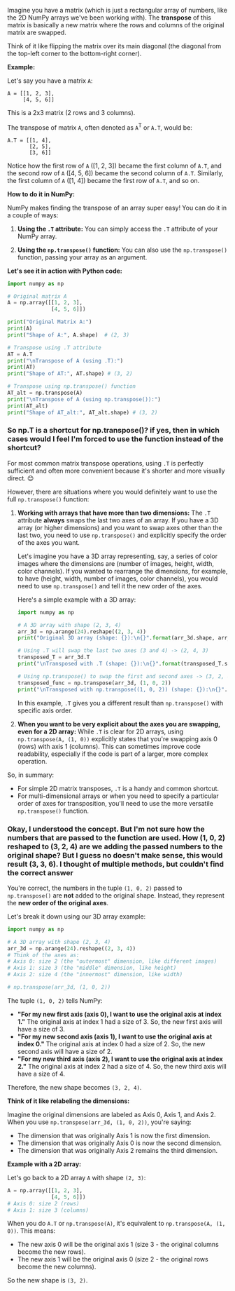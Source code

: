Imagine you have a matrix (which is just a rectangular array of numbers, like the 2D NumPy arrays we've been working with). The **transpose** of this matrix is basically a new matrix where the rows and columns of the original matrix are swapped.

Think of it like flipping the matrix over its main diagonal (the diagonal from the top-left corner to the bottom-right corner).

**Example:**

Let's say you have a matrix `A`:

```
A = [[1, 2, 3],
     [4, 5, 6]]
```

This is a 2x3 matrix (2 rows and 3 columns).

The transpose of matrix `A`, often denoted as `A`<sup>T</sup> or `A.T`, would be:

```
A.T = [[1, 4],
       [2, 5],
       [3, 6]]
```

Notice how the first row of `A` ([1, 2, 3]) became the first column of `A.T`, and the second row of `A` ([4, 5, 6]) became the second column of `A.T`. Similarly, the first column of `A` ([1, 4]) became the first row of `A.T`, and so on.

**How to do it in NumPy:**

NumPy makes finding the transpose of an array super easy! You can do it in a couple of ways:

1. **Using the `.T` attribute:** You can simply access the `.T` attribute of your NumPy array.
    
2. **Using the `np.transpose()` function:** You can also use the `np.transpose()` function, passing your array as an argument.
    

**Let's see it in action with Python code:**

```Python
import numpy as np

# Original matrix A
A = np.array([[1, 2, 3],
              [4, 5, 6]])

print("Original Matrix A:")
print(A)
print("Shape of A:", A.shape)  # (2, 3)

# Transpose using .T attribute
AT = A.T
print("\nTranspose of A (using .T):")
print(AT)
print("Shape of AT:", AT.shape) # (3, 2)

# Transpose using np.transpose() function
AT_alt = np.transpose(A)
print("\nTranspose of A (using np.transpose()):")
print(AT_alt)
print("Shape of AT_alt:", AT_alt.shape) # (3, 2)
```

### So np.T is a shortcut for np.transpose()? if yes, then in which cases would I feel I'm forced to use the function instead of the shortcut?

For most common matrix transpose operations, using `.T` is perfectly sufficient and often more convenient because it's shorter and more visually direct. 😊

However, there are situations where you would definitely want to use the full `np.transpose()` function:

1. **Working with arrays that have more than two dimensions:** The `.T` attribute **always** swaps the last two axes of an array. If you have a 3D array (or higher dimensions) and you want to swap axes other than the last two, you need to use `np.transpose()` and explicitly specify the order of the axes you want.
    
    Let's imagine you have a 3D array representing, say, a series of color images where the dimensions are (number of images, height, width, color channels). If you wanted to rearrange the dimensions, for example, to have (height, width, number of images, color channels), you would need to use `np.transpose()` and tell it the new order of the axes.
    
    Here's a simple example with a 3D array:
	```python
	import numpy as np
	
	# A 3D array with shape (2, 3, 4)
	arr_3d = np.arange(24).reshape((2, 3, 4))
	print("Original 3D array (shape: {}):\n{}".format(arr_3d.shape, arr_3d))
	
	# Using .T will swap the last two axes (3 and 4) -> (2, 4, 3)
	transposed_T = arr_3d.T
	print("\nTransposed with .T (shape: {}):\n{}".format(transposed_T.shape, transposed_T))
	
	# Using np.transpose() to swap the first and second axes -> (3, 2, 4)
	transposed_func = np.transpose(arr_3d, (1, 0, 2))
	print("\nTransposed with np.transpose((1, 0, 2)) (shape: {}):\n{}".format(transposed_func.shape, transposed_func))
	```
	In this example, `.T` gives you a different result than `np.transpose()` with specific axis order.
	
2. **When you want to be very explicit about the axes you are swapping, even for a 2D array:** While `.T` is clear for 2D arrays, using `np.transpose(A, (1, 0))` explicitly states that you're swapping axis 0 (rows) with axis 1 (columns). This can sometimes improve code readability, especially if the code is part of a larger, more complex operation.
    

So, in summary:

- For simple 2D matrix transposes, `.T` is a handy and common shortcut.
- For multi-dimensional arrays or when you need to specify a particular order of axes for transposition, you'll need to use the more versatile `np.transpose()` function.

### Okay, I understood the concept. But I'm not sure how the numbers that are passed to the function are used. How (1, 0, 2) reshaped to (3, 2, 4) are we adding the passed numbers to the original shape? But I guess no doesn't make sense, this would result (3, 3, 6). I thought of multiple methods, but couldn't find the correct answer

You're correct, the numbers in the tuple `(1, 0, 2)` passed to `np.transpose()` are **not** added to the original shape. Instead, they represent the **new order of the original axes**.

Let's break it down using our 3D array example:

```python
import numpy as np

# A 3D array with shape (2, 3, 4)
arr_3d = np.arange(24).reshape((2, 3, 4))
# Think of the axes as:
# Axis 0: size 2 (the "outermost" dimension, like different images)
# Axis 1: size 3 (the "middle" dimension, like height)
# Axis 2: size 4 (the "innermost" dimension, like width)

# np.transpose(arr_3d, (1, 0, 2))
```

The tuple `(1, 0, 2)` tells NumPy:

- **"For my new first axis (axis 0), I want to use the original axis at index 1."** The original axis at index 1 had a size of 3. So, the new first axis will have a size of 3.
- **"For my new second axis (axis 1), I want to use the original axis at index 0."** The original axis at index 0 had a size of 2. So, the new second axis will have a size of 2.
- **"For my new third axis (axis 2), I want to use the original axis at index 2."** The original axis at index 2 had a size of 4. So, the new third axis will have a size of 4.

Therefore, the new shape becomes `(3, 2, 4)`.

**Think of it like relabeling the dimensions:**

Imagine the original dimensions are labeled as Axis 0, Axis 1, and Axis 2. When you use `np.transpose(arr_3d, (1, 0, 2))`, you're saying:

- The dimension that was originally Axis 1 is now the first dimension.
- The dimension that was originally Axis 0 is now the second dimension.
- The dimension that was originally Axis 2 remains the third dimension.

**Example with a 2D array:**

Let's go back to a 2D array `A` with shape `(2, 3)`:
```python
A = np.array([[1, 2, 3],
              [4, 5, 6]])
# Axis 0: size 2 (rows)
# Axis 1: size 3 (columns)
```

When you do `A.T` or `np.transpose(A)`, it's equivalent to `np.transpose(A, (1, 0))`. This means:

- The new axis 0 will be the original axis 1 (size 3 - the original columns become the new rows).
- The new axis 1 will be the original axis 0 (size 2 - the original rows become the new columns).

So the new shape is `(3, 2)`.